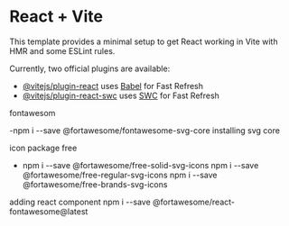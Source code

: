 # React + Vite

This template provides a minimal setup to get React working in Vite with HMR and some ESLint rules.

Currently, two official plugins are available:

- [@vitejs/plugin-react](https://github.com/vitejs/vite-plugin-react/blob/main/packages/plugin-react/README.md) uses [Babel](https://babeljs.io/) for Fast Refresh
- [@vitejs/plugin-react-swc](https://github.com/vitejs/vite-plugin-react-swc) uses [SWC](https://swc.rs/) for Fast Refresh

fontawesom

-npm i --save @fortawesome/fontawesome-svg-core installing svg core

icon package free 
- npm i --save @fortawesome/free-solid-svg-icons
npm i --save @fortawesome/free-regular-svg-icons
npm i --save @fortawesome/free-brands-svg-icons


adding react component
npm i --save @fortawesome/react-fontawesome@latest



